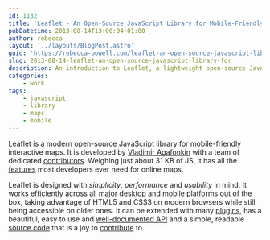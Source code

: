 ```yaml
---
id: 1132
title: 'Leaflet - An Open-Source JavaScript Library for Mobile-Friendly Interactive Maps'
pubDatetime: 2013-08-14T13:00:04+01:00
author: rebecca
layout: '../layouts/BlogPost.astro'
guid: 'https://rebecca-powell.com/leaflet-an-open-source-javascript-library-for/'
slug: 2013-08-14-leaflet-an-open-source-javascript-library-for
description: An introduction to Leaflet, a lightweight open-source JavaScript library for creating mobile-friendly interactive maps, highlighting its features, performance, and usability.
categories:
    - work
tags:
    - javascript
    - library
    - maps
    - mobile
---
```


Leaflet is a modern open-source JavaScript library for mobile-friendly interactive maps. It is developed by [Vladimir Agafonkin](http://agafonkin.com/en) with a team of dedicated [contributors](https://github.com/Leaflet/Leaflet/graphs/contributors). Weighing just about 31 KB of JS, it has all the [features](http://leafletjs.com/features.html) most developers ever need for online maps.

Leaflet is designed with *simplicity*, *performance* and *usability* in mind. It works efficiently across all major desktop and mobile platforms out of the box, taking advantage of HTML5 and CSS3 on modern browsers while still being accessible on older ones. It can be extended with many [plugins](http://leafletjs.com/plugins.html), has a beautiful, easy to use and [well-documented API](http://leafletjs.com/reference.html) and a simple, readable [source code](https://github.com/Leaflet/Leaflet) that is a joy to [contribute](https://github.com/Leaflet/Leaflet/blob/master/CONTRIBUTING.md) to.